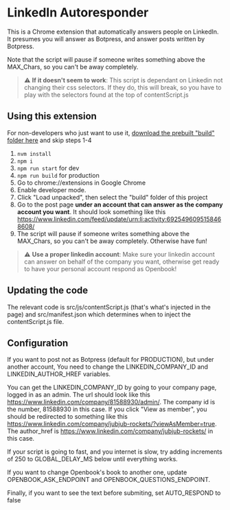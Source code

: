 # LinkedIn Autoresponder 

This is a Chrome extension that automatically answers people on LinkedIn. 
It presumes you will answer as Botpress, and answer posts written by Botpress. 

Note that the script will pause if someone writes something above the MAX_Chars, so you can't be away completely.

> :warning: **If it doesn't seem to work**: This script is dependant on Linkedin not changing their css selectors. If they do, this will break, so you have to play with the selectors found at the top of contentScript.js

## Using this extension

For non-developers who just want to use it, [download the prebuilt "build" folder here](https://github.com/ptrckbp/linkedin-autoresponder/releases/download/release/build.zip) and skip steps 1-4

1. `nvm install`
2. `npm i`
3. `npm run start` for dev
4. `npm run build` for production
5. Go to chrome://extensions in Google Chrome
6. Enable developer mode.
7. Click "Load unpacked", then select the "build" folder of this project
8. Go to the post page **under an account that can answer as the company account you want**. It should look something like this https://www.linkedin.com/feed/update/urn:li:activity:6925496095158468608/ 
9. The script will pause if someone writes something above the MAX_Chars, so you can't be away completely. Otherwise have fun!

> :warning: **Use a proper linkedin account**: Make sure your linkedin account can answer on behalf of the company you want, otherwise get ready to have your personal account respond as Openbook!

## Updating the code
The relevant code is src/js/contentScript.js (that's what's injected in the page) and src/manifest.json which determines when to inject the contentScript.js file.

## Configuration 
If you want to post not as Botpress (default for PRODUCTION), but under another account, You need to change the LINKEDIN_COMPANY_ID and LINKEDIN_AUTHOR_HREF variables. 

You can get the LINKEDIN_COMPANY_ID by going to your company page, logged in as an admin. 
The url should look like this https://www.linkedin.com/company/81588930/admin/. The company id is the number, 81588930 in this case. If you click "View as member", you should be redirected to something like this https://www.linkedin.com/company/jubjub-rockets/?viewAsMember=true. The author_href is https://www.linkedin.com/company/jubjub-rockets/ in this case.

If your script is going to fast, and you internet is slow, try adding increments of 250 to GLOBAL_DELAY_MS below until everything works.

If you want to change Openbook's book to another one, update OPENBOOK_ASK_ENDPOINT and OPENBOOK_QUESTIONS_ENDPOINT.

Finally, if you want to see the text before submiting, set AUTO_RESPOND to false
